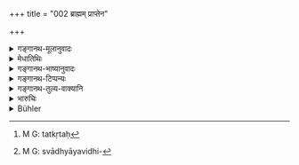 +++
title = "002 ब्राह्मम् प्राप्तेन"

+++

<details><summary>गङ्गानथ-मूलानुवादः</summary>

The protection of all this shall be done according to law, by the Kṣatriya who has received the Vedic training in due form.—(2).
</details>

<details><summary>मेधातिथिः</summary>

ब्रह्म वेदः । तत्र श्रुतः[^१] संस्कारो **ब्राह्मः** । स वेदाध्ययनजन्यो ग्रहणवतो ऽर्थलक्षणो वेदस्य, स्वाध्यायविधिर्[^२] निर्वर्त्य इत्य् अर्थः । उपनयनं तु ब्रह्मग्रहणार्थत्वाद् **ब्राह्मम्** इति युक्तम् । तथा च वक्ष्यति- "त्रैविद्येभ्यस् त्रयीं विद्याम्" (म्ध् ७.४३) इति । इतरथा विदितवेदितोपदेशः स्यात् । गर्भादानादि स्मृतिशास्त्राद् अष्टाचत्वारिंशसंस्कारम् । **क्षत्रियेणेति** । एतेन क्षत्रिय एव राज्याधिकारीति सूचितम् । क्षत्रियाभावे तदतिदेसो ऽपि ग्राह्यः । अन्यथा प्रजालोपः स्याद् इति भावः । **सर्वस्य** करदस्य दीनानाथदेश् च । **अस्येति** स्वविषयवासिनां यथास्वं जनपदपुरनिर्देशः । **यथान्यायं** । न्यायः शास्त्रं धर्मशास्त्ररूपम्, नार्थशास्त्रम् औशनसादिप्रणीतम्, तम् अनतिक्रम्य । **परिरक्षणं** परिपालनम् । अपायपरिहारः, दुर्बलानां बलवद्भिर् अनभिभवः, शास्त्रमर्यादानतिक्रमश् च । दुःखत्राणं **परिरक्षा** । शास्त्रातिक्रमे चादृष्टं दुःखम् । अतस् तदनतिक्रमे राजभयेन रक्षिता भवन्ति । राजदण्डे दुःखम् इति चेन् महतो नरकादिदुःखाद् राजदण्डनम् अल्पीयः । **कर्तव्यम्** इति विधिः । अधिकारश् चाष्टमे निरूपितः ॥ ७.२ ॥


[^२]:
     M G: svādhyāyavidhi-


[^१]:
     M G: tatkṛtaḥ
</details>

<details><summary>गङ्गानथ-भाष्यानुवादः</summary>

‘*Brahma*’ is Veda; the ‘*training* under gone according to the Veda is called ‘*brāhma*’ ‘*Vedic*’; that which consists in the learning of the meaning of the texts by studying the Veda, and which is accomplished in obedience to the injunction of Vedic study. The Initiatory Ceremony also is rightly called ‘Vedic’, in view of the fact that it is gone through for the purpose of getting up the Veda; as the author is going to say later on (verse 43)—‘From persons learned in the three Sciences he shall learn the Three-Fold science etc’. If this (learning the meaning of the Vedic texts) were not meant by the present verse, then it would he asserting what is already known; as in that case the ‘sacrament’ could only stand for the forty-eight ‘sacramental rites’ laid down in the Smṛtis, beginning with ‘Conception’ and ending with the ‘Final Sacrifice’.

‘*By the Kṣatriya*.’—This indicates that the *Kṣatriya* alone is entitled to Kingship. In the absence of the *Kṣatriya* however, a substitute also may be accepted; otherwise the people would become exterminated (for want of a protector). Such is the sense of the text.

‘*Of all*’—who pay taxes, as well as those who are poor and helpless.

‘*This*’;—this refers to the people living in his kingdom, in villages as well in cities.

‘*According to law’.—‘Law*’ stands for the scriptures, specially the scriptures dealing with ‘Dharma’ or Duty, and not those relating to ‘Artha’ or ‘Policy’ and composed by Auśanas and other writers. ‘According to this’—*i.e*., not acting contrary to it.

‘*Protection*’—Guarding; *i.e*., removing troubles, guarding the weak against the strong, and seeing that they do not act against the law. ‘*Protection*’ means *saving from trouble*; the transgressing of law brings impercepible trouble; s o that when people do not transgress it, they become saved from that trouble, by the King. It might be argued that the punishment inflicted by the King (for transgressions of the law) is also painful. But the pain caused by such punishment would be infinitesimal, as compared with the terrible sufferings undergone in hell.

‘*Shall be done*’;—this is the Injunction.

What prompts and entitles the King to do all this is explained in Discourse VIII—(2)
</details>

<details><summary>गङ्गानथ-टिप्पन्यः</summary>

‘*Saṃskāram*’—‘*Upanayana*, Initiation’ (Medhātithi, Govindarāja, Kullūka and Nārāyaṇa);—‘Sacrament of Coronation’ (Nandana).

This verse is quoted in *Vīramitrodaya* (Rājanīti, p. 11), in support of the view that it is the *Kṣatriya* alone whose function it is to protect the people; and it adds the following notes:—‘*Brahma*’ is *Veda*; and the ‘*saṃskāra*,’ ‘embellishment,’ ‘aptitude,’ brought about by the learning, proper study and due understanding of the Veda is called ‘*brāhma*’)—or the ‘*saṃskāra*’ ‘initiation,’ which is undergone for the purpose of learning the ‘Brahma’ or Veda, is called the ‘*brāhma saṃskāra*,’ *i.e*., the *Upanayana*;—‘*yathāvidhi*’ means ‘in accordance with the scriptures;’—this is an adverb modifying ‘*prāptena*’; ‘*yathānyāyam*’ means ‘in strict accordance with the law relating to the infliction of punishment, going to be set forth below’;—‘*parirakṣaṇam*,’ ‘guarding the weak against oppression by the strong.’ This verse shows that the function of *Kingship* belongs primarily to the *Kṣatriya*.

It is quoted in *Nītimayūkha* (p. 1), which explains ‘*brāhmam saṃskāram*’ as ‘the anointing done by the Brāhmaṇas.’
</details>

<details><summary>गङ्गानथ-तुल्य-वाक्यानि</summary>

*Mārkaṇḍeya-purāṇa* (Vīramitrodaya-Rājanīti, p. 12).—‘Making gifts,
study, sacrifice,—these constitute the threefold duty of the Kṣatriya; protecting the people and fighting constitute his livelihood.’

*Yājñavalkya* (Do.).—‘Protecting of the people is the principal duty of
the Kṣatriya.’

*Parāśara* (1.61).—‘The Kṣatriya wielding weapons and protecting people,
having defeated the armies of the enemy, shall protect the earth according to law.’

*Mahābhārata-Śānti* (Parāśaramādhava-Āchâra, p. OíiO).—‘The protecting
of the people is the highest duty of kings. The king is the protector of all castes and orders; he should protect his people and direct them to devote themselves to their own respective duties.’
</details>

<details><summary>भारुचिः</summary>

ब्रह्मणे ब्रह्मणो वा संस्कारो **ब्राह्मम्** उपनयनादिः स्नानान्तस्, तं **प्राप्तेन क्षत्रियेण**, नान्यवर्णेन । **यथाविधि** यथाशस्त्रम् । **सर्वस्यास्येत्य्** अनेनाभिनयेन वर्णाश्रमौ निर्दिशति । **यथान्यायं** यथोपदेशं **कर्तव्यं परिरक्षणम्** इति अन्यवृत्तिपरिसंख्येयं नियमो वा ।

एके तु दृष्टार्थत्वाद् उपदेशं वृत्त्यर्थं मन्यन्ते । तथा च सति पित्र्ये धने निध्यधिगमे ऽन्यथा प्राप्तौ न नियोगतः क्षत्रियो राज्यम् आतिष्ठेद् इति ।   
तद् अयुक्तम्, "वेदाभ्यासो ब्राह्मणस्य क्षत्रियस्य तु रक्षणम्, वार्ताकर्मैव वैश्यस्य विशिष्टानि स्वकर्मसु" इत्य् उक्तत्वाद् विशिष्टत्वं चैषां दृष्टादृष्टसंबन्धेन युक्तम् । नियमाश्रयश् चादृष्टसंबन्धः । वृत्तिदाश् चानाथा दीनाश् च राज्ञा रक्ष्यन्ते, यतो न दृष्टार्थम् एव रक्षणम् ॥ ७.२ ॥
</details>

<details><summary>Bühler</summary>

002	A Kshatriya, who has received according to the rule the sacrament prescribed by the Veda, must duly protect this whole (world).
</details>
